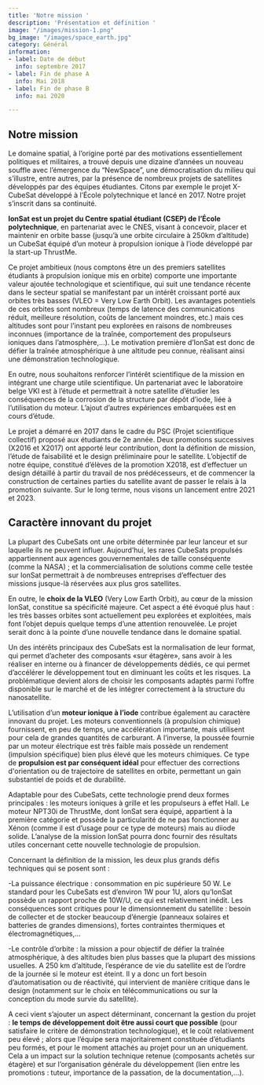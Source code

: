 ```yaml
---
title: 'Notre mission '
description: 'Présentation et définition '
image: "/images/mission-1.png"
bg_image: "/images/space_earth.jpg"
category: Général
information:
- label: Date de début
  info: septembre 2017
- label: Fin de phase A
  info: Mai 2018
- label: Fin de phase B
  info: mai 2020

---
```

## Notre mission

Le domaine spatial, à l’origine porté par des motivations essentiellement politiques et militaires, a trouvé depuis une dizaine d’années un nouveau souffle avec l’émergence du “NewSpace”, une démocratisation du milieu qui s’illustre, entre autres, par la présence de nombreux projets de satellites développés par des équipes étudiantes. Citons par exemple le projet X-CubeSat développé à l’École polytechnique et lancé en 2017. Notre projet s’inscrit dans sa continuité.

**IonSat est un projet du Centre spatial étudiant (CSEP) de l’École polytechnique**, en partenariat avec le CNES, visant à concevoir, placer et maintenir en orbite basse (jusqu’à une orbite circulaire à 250km d’altitude) un CubeSat équipé d’un moteur à propulsion ionique à l’iode développé par la start-up ThrustMe.

Ce projet ambitieux (nous comptons être un des premiers satellites étudiants à propulsion ionique mis en orbite) comporte une importante valeur ajoutée technologique et scientifique, qui suit une tendance récente dans le secteur spatial se manifestant par un intérêt croissant porté aux orbites très basses (VLEO = Very Low Earth Orbit). Les avantages potentiels de ces orbites sont nombreux (temps de latence des communications réduit, meilleure résolution, coûts de lancement moindres, etc.) mais ces altitudes sont pour l’instant peu explorées en raisons de nombreuses inconnues (importance de la traînée, comportement des propulseurs ioniques dans l’atmosphère,...). Le motivation première d’IonSat est donc de défier la traînée atmosphérique à une altitude peu connue, réalisant ainsi une démonstration technologique.

En outre, nous souhaitons renforcer l’intérêt scientifique de la mission en intégrant une charge utile scientifique. Un partenariat avec le laboratoire belge VKI est à l’étude et permettrait à notre satellite d’étudier les conséquences de la corrosion de la structure par dépôt d’iode, liée à l’utilisation du moteur. L’ajout d’autres expériences embarquées est en cours d’étude.

Le projet a démarré en 2017 dans le cadre du PSC (Projet scientifique collectif) proposé aux étudiants de 2e année. Deux promotions successives (X2016 et X2017) ont apporté leur contribution, dont la définition de mission, l’étude de faisabilité et le design préliminaire pour le satellite. L’objectif de notre équipe, constitué d’élèves de la promotion X2018, est d’effectuer un design détaillé à partir du travail de nos prédécesseurs, et de commencer la construction de certaines parties du satellite avant de passer le relais à la promotion suivante. Sur le long terme, nous visons un lancement entre 2021 et 2023.

## Caractère innovant du projet

La plupart des CubeSats ont une orbite déterminée par leur lanceur et sur laquelle ils ne peuvent influer. Aujourd’hui, les rares CubeSats propulsés appartiennent aux agences gouvernementales de taille conséquente (comme la NASA) ; et la commercialisation de solutions comme celle testée sur IonSat permettrait à de nombreuses entreprises d’effectuer des missions jusque-là réservées aux plus gros satellites.

En outre, le **choix de la VLEO** (Very Low Earth Orbit), au cœur de la mission IonSat, constitue sa spécificité majeure. Cet aspect a été évoqué plus haut : les très basses orbites sont actuellement peu explorées et exploitées, mais font l’objet depuis quelque temps d’une attention renouvelée. Le projet serait donc à la pointe d’une nouvelle tendance dans le domaine spatial.

Un des intérêts principaux des CubeSats est la normalisation de leur format, qui permet d’acheter des composants «sur étagère», sans avoir à les réaliser en interne ou à financer de développements dédiés, ce qui permet d’accélérer le développement tout en diminuant les coûts et les risques. La problématique devient alors de choisir les composants adaptés parmi l’offre disponible sur le marché et de les intégrer correctement à la structure du nanosatellite.

L’utilisation d’un **moteur ionique à l’iode** contribue également au caractère innovant du projet. Les moteurs conventionnels (à propulsion chimique) fournissent, en peu de temps, une accélération importante, mais utilisent pour cela de grandes quantités de carburant. A l’inverse, la poussée fournie par un moteur électrique est très faible mais possède un rendement (impulsion spécifique) bien plus élevé que les moteurs chimiques. Ce type de **propulsion est par conséquent idéal** pour effectuer des corrections d'orientation ou de trajectoire de satellites en orbite, permettant un gain substantiel de poids et de durabilité.

Adaptable pour des CubeSats, cette technologie prend deux formes principales : les moteurs ioniques à grille et les propulseurs à effet Hall. Le moteur NPT30i de ThrustMe, dont IonSat sera équipé, appartient à la première catégorie et possède la particularité de ne pas fonctionner au Xénon (comme il est d’usage pour ce type de moteurs) mais au diiode solide. L’analyse de la mission IonSat pourra donc fournir des résultats utiles concernant cette nouvelle technologie de propulsion.

Concernant la définition de la mission, les deux plus grands défis techniques qui se posent sont :

\-La puissance électrique : consommation en pic supérieure 50 W. Le standard pour les CubeSats est d’environ 1W pour 1U, alors qu’IonSat possède un rapport proche de 10W/U, ce qui est relativement inédit. Les conséquences sont critiques pour le dimensionnement du satellite : besoin de collecter et de stocker beaucoup d’énergie (panneaux solaires et batteries de grandes dimensions), fortes contraintes thermiques et électromagnétiques,...

\-Le contrôle d’orbite : la mission a pour objectif de défier la traînée atmosphérique, à des altitudes bien plus basses que la plupart des missions usuelles. A 250 km d’altitude, l’espérance de vie du satellite est de l’ordre de la journée si le moteur est éteint. Il y a donc un fort besoin d’automatisation ou de réactivité, qui intervient de manière critique dans le design (notamment sur le choix en télécommunications ou sur la conception du mode survie du satellite).

A ceci vient s’ajouter un aspect déterminant, concernant la gestion du projet : **le temps de développement doit être aussi court que possible** (pour satisfaire le critère de démonstration technologique), et le coût relativement peu élevé ; alors que l’équipe sera majoritairement constituée d’étudiants peu formés, et pour le moment attachés au projet pour un an uniquement. Cela a un impact sur la solution technique retenue (composants achetés sur étagère) et sur l’organisation générale du développement (lien entre les promotions : tuteur, importance de la passation, de la documentation,...).